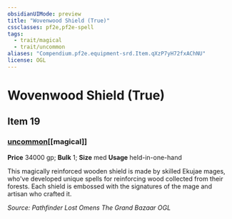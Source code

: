 ```yaml
---
obsidianUIMode: preview
title: "Wovenwood Shield (True)"
cssclasses: pf2e,pf2e-spell
tags:
  - trait/magical
  - trait/uncommon
aliases: "Compendium.pf2e.equipment-srd.Item.qXzP7yH72fxAChNU"
license: OGL
---
```

# Wovenwood Shield (True)
## Item 19
### [uncommon](uncommon "Uncommon Rarity Trait")[[magical]]


**Price** 34000 gp; 
**Bulk** 1; **Size** med
**Usage** held-in-one-hand

This magically reinforced wooden shield is made by skilled Ekujae mages, who've developed unique spells for reinforcing wood collected from their forests. Each shield is embossed with the signatures of the mage and artisan who crafted it.

*Source: Pathfinder Lost Omens The Grand Bazaar*
*OGL*